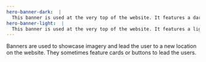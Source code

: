 ```yaml
---
hero-banner-dark:  |
  This banner is used at the very top of the website. It features a dark image/illustration. Can be used interchangeably with the light banner to establish colour pattern.
hero-banner-light:  |
  This banner is used at the very top of the website. It features a light image/illustration. Can be used interchangeably with the dark banner to establish colour pattern.
---
```


Banners are used to showcase imagery and lead the user to a new location on the website. They sometimes feature cards or buttons to lead the users.
